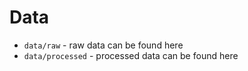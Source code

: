 # Data

- `data/raw` - raw data can be found here
- `data/processed` - processed data can be found here
